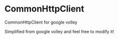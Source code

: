 # CommonHttpClient
CommonHttpClient for google volley

Simplified from google volley and feel free to modify it!


